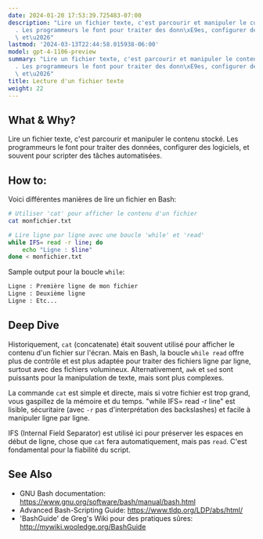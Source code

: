 ```yaml
---
date: 2024-01-20 17:53:39.725483-07:00
description: "Lire un fichier texte, c'est parcourir et manipuler le contenu stock\xE9\
  . Les programmeurs le font pour traiter des donn\xE9es, configurer des logiciels,\
  \ et\u2026"
lastmod: '2024-03-13T22:44:58.015938-06:00'
model: gpt-4-1106-preview
summary: "Lire un fichier texte, c'est parcourir et manipuler le contenu stock\xE9\
  . Les programmeurs le font pour traiter des donn\xE9es, configurer des logiciels,\
  \ et\u2026"
title: Lecture d'un fichier texte
weight: 22
---
```


## What & Why?
Lire un fichier texte, c'est parcourir et manipuler le contenu stocké. Les programmeurs le font pour traiter des données, configurer des logiciels, et souvent pour scripter des tâches automatisées.

## How to:
Voici différentes manières de lire un fichier en Bash:

```Bash
# Utiliser 'cat' pour afficher le contenu d'un fichier
cat monfichier.txt

# Lire ligne par ligne avec une boucle 'while' et 'read'
while IFS= read -r line; do
    echo "Ligne : $line"
done < monfichier.txt
```

Sample output pour la boucle `while`:
```Bash
Ligne : Première ligne de mon fichier
Ligne : Deuxième ligne
Ligne : Etc...
```

## Deep Dive
Historiquement, `cat` (concatenate) était souvent utilisé pour afficher le contenu d'un fichier sur l'écran. Mais en Bash, la boucle `while read` offre plus de contrôle et est plus adaptée pour traiter des fichiers ligne par ligne, surtout avec des fichiers volumineux. Alternativement, `awk` et `sed` sont puissants pour la manipulation de texte, mais sont plus complexes. 

La commande `cat` est simple et directe, mais si votre fichier est trop grand, vous gaspillez de la mémoire et du temps. "while IFS= read -r line" est lisible, sécuritaire (avec `-r` pas d'interprétation des backslashes) et facile à manipuler ligne par ligne. 

IFS (Internal Field Separator) est utilisé ici pour préserver les espaces en début de ligne, chose que `cat` fera automatiquement, mais pas `read`. C'est fondamental pour la fiabilité du script.

## See Also
- GNU Bash documentation: https://www.gnu.org/software/bash/manual/bash.html
- Advanced Bash-Scripting Guide: https://www.tldp.org/LDP/abs/html/
- 'BashGuide' de Greg's Wiki pour des pratiques sûres: http://mywiki.wooledge.org/BashGuide
